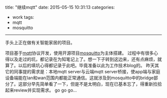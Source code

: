 title: "继续mqtt"
date: 2015-05-15 10:31:13
categories:
 - work
tags:
 - mqtt
 - mosquitto
---
手头上正在做有关智能家居的项目。
<!-- more -->

项目基于[mqtt](http://mqtt.org/)协议开发，使用开源项目[mosquitto](http://mosquitto.org/)为主体搭建。
过程中有很多心得以及走过的坑，都记录在为知笔记上了。想一下子转到这边来，还有点麻烦，就算了。以后的填坑心得都记录于此吧。毕竟准备以此为工作技术blog的。
昨天其它的同事提的需求是：本地mqtt server与云端mqtt server桥接，使app端与家庭设备端能在lan和wan范围内都能正常通信。这就涉及到mosquitto中的bridge部分了。这部分早先简单看了一下，但是不是太明白，现在已基本忘了，得重新捡拾起来review并实现需求。
go go go...
